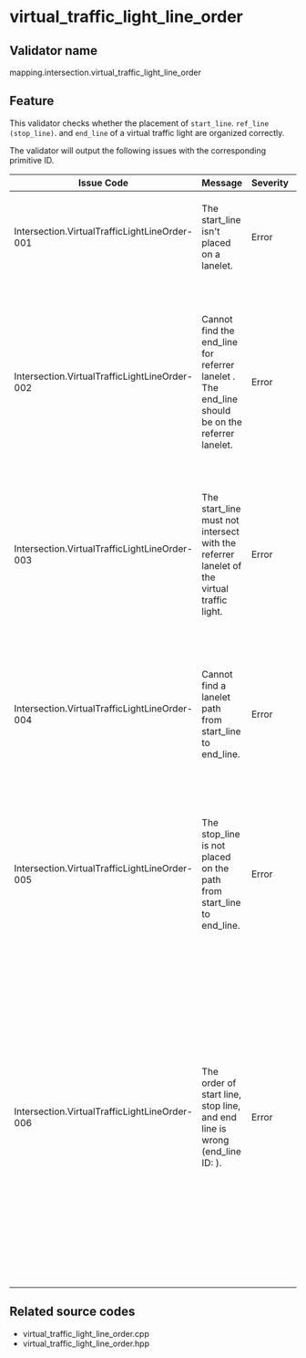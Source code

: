 # virtual_traffic_light_line_order

## Validator name

mapping.intersection.virtual_traffic_light_line_order

## Feature

This validator checks whether the placement of `start_line`. `ref_line (stop_line)`. and `end_line` of a virtual traffic light are organized correctly.

The validator will output the following issues with the corresponding primitive ID.

| Issue Code                                    | Message                                                                                             | Severity | Primitive          | Description                                                                                                                                                          | Approach                                                                                                                                                                                                                                                                               |
| --------------------------------------------- | --------------------------------------------------------------------------------------------------- | -------- | ------------------ | -------------------------------------------------------------------------------------------------------------------------------------------------------------------- | -------------------------------------------------------------------------------------------------------------------------------------------------------------------------------------------------------------------------------------------------------------------------------------- |
| Intersection.VirtualTrafficLightLineOrder-001 | The start_line isn't placed on a lanelet.                                                           | Error    | Linestring         | The `start_line` should be placed on a lanelet but it isn't.                                                                                                         | Write the `start_line` on the lanelet, but it can't be on any referrer lanelet.                                                                                                                                                                                                        |
| Intersection.VirtualTrafficLightLineOrder-002 | Cannot find the end_line for referrer lanelet <ID>. The end_line should be on the referrer lanelet. | Error    | Regulatory Element | The validator will distinguish which `end_line` is allocated to which referrer lanelet of the virtual traffic light. This issue appears when it cannot find a match. | Write the `end_line` above the referrer lanelet and do not write the `end_line` that crosses over multiple referrer lanelets.                                                                                                                                                          |
| Intersection.VirtualTrafficLightLineOrder-003 | The start_line must not intersect with the referrer lanelet of the virtual traffic light.           | Error    | Linestring         | The `start_line` is found to be intersecting with some referrer lanelet which is shouldn't be.                                                                       | Write the `start_line` out of the referrer lanelet. In usual, the `start_line` is written on the previous lanelet of the referrer.                                                                                                                                                     |
| Intersection.VirtualTrafficLightLineOrder-004 | Cannot find a lanelet path from start_line to end_line.                                             | Error    | Regulatory Element | The `start_line` and `end_line` are not organized so that a path can be drawn.                                                                                       | Write the `start_line` on a lanelet that can draw a path to the referrer lanelets, and make sure that the `end_line` is on the referrer lanelet.                                                                                                                                       |
| Intersection.VirtualTrafficLightLineOrder-005 | The stop_line is not placed on the path from start_line to end_line.                                | Error    | Linestring         | The `ref_line (stop_line)` should be within the path of the `start_line` and `end_line`.                                                                             | Write the `stop_line` within the path of the `start_line` and `end_line`, and it must be placed on a lanelet that is part of the path.                                                                                                                                                 |
| Intersection.VirtualTrafficLightLineOrder-006 | The order of start line, stop line, and end line is wrong (end_line ID: <ID>).                      | Error    | Regulatory Element | Same to the message. The `end_line` ID is specified since a virtual traffic light can have multiple `end_line`s.                                                     | Check that the order of `start_line`, `stop_line` and `end_line` is correct. This issue may also appear in cases when the `stop_line` is skewed that one of the points comes earlier than the `start_line`, so write the `stop_line` to be orthogonal to the lanelet path as possible. |

## Related source codes

- virtual_traffic_light_line_order.cpp
- virtual_traffic_light_line_order.hpp
